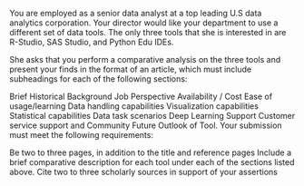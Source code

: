 
You are employed as a senior data analyst at a top leading U.S data analytics corporation. Your director would like your department to use a different set of data tools. The only three tools that she is interested in are R-Studio, SAS Studio, and Python Edu IDEs.

She asks that you perform a comparative analysis on the three tools and present your finds in the format of an article, which must include subheadings for each of the following sections:

Brief Historical Background
Job Perspective
Availability / Cost
Ease of usage/learning
Data handling capabilities
Visualization capabilities
Statistical capabilities
Data task scenarios
Deep Learning Support
Customer service support and Community
Future Outlook of Tool.
Your submission must meet the following requirements:

Be two to three pages, in addition to the title and reference pages
Include a brief comparative description for each tool under each of the sections listed above.
Cite two to three scholarly sources in support of your assertions


